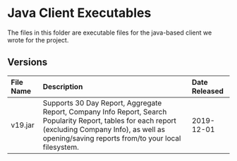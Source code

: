 # Java Client Executables
The files in this folder are executable files for the java-based client we wrote for the project.

## Versions

|File Name |Description | Date Released|
|:---------|:-----------|:-------------|
|v19.jar |Supports 30 Day Report, Aggregate Report, Company Info Report, Search Popularity Report, tables for each report (excluding Company Info), as well as opening/saving reports from/to your local filesystem. |2019-12-01|
